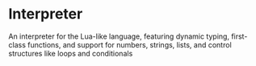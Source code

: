 # Interpreter
An interpreter for the Lua-like language, featuring dynamic typing, first-class functions, and support for numbers, strings, lists, and control structures like loops and conditionals
